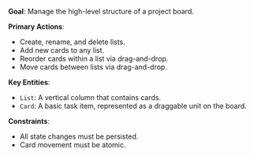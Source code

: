**Goal**: Manage the high-level structure of a project board.

**Primary Actions**:
- Create, rename, and delete lists.
- Add new cards to any list.
- Reorder cards within a list via drag-and-drop.
- Move cards between lists via drag-and-drop.

**Key Entities**:
- `List`: A vertical column that contains cards.
- `Card`: A basic task item, represented as a draggable unit on the board.

**Constraints**:
- All state changes must be persisted.
- Card movement must be atomic.
